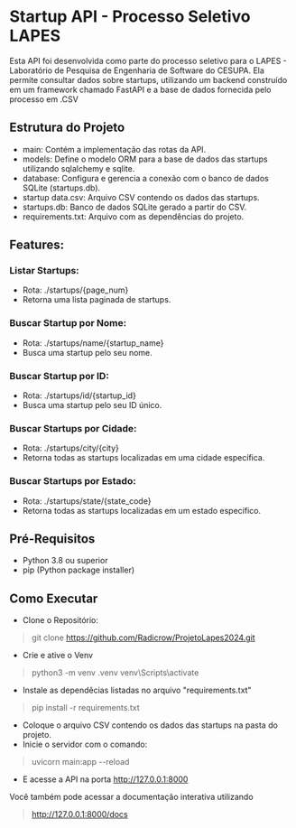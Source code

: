 # Startup API - Processo Seletivo LAPES





Esta API foi desenvolvida como parte do processo seletivo para o LAPES - Laboratório de Pesquisa de Engenharia de Software do CESUPA. Ela permite consultar dados sobre startups, utilizando um backend construído em um framework chamado FastAPI e a base de dados fornecida pelo processo em .CSV
## Estrutura do Projeto
- main: Contém a implementação das rotas da API.
- models: Define o modelo ORM para a base de dados das startups utilizando sqlalchemy e sqlite.
- database: Configura e gerencia a conexão com o banco de dados SQLite (startups.db).
- startup data.csv: Arquivo CSV contendo os dados das startups.
- startups.db: Banco de dados SQLite gerado a partir do CSV.
- requirements.txt: Arquivo com as dependências do projeto.

## Features:

### Listar Startups:
- Rota: ./startups/{page_num}
- Retorna uma lista paginada de startups.

### Buscar Startup por Nome:

- Rota: ./startups/name/{startup_name}
- Busca uma startup pelo seu nome.

### Buscar Startup por ID:

- Rota: ./startups/id/{startup_id}
- Busca uma startup pelo seu ID único.

### Buscar Startups por Cidade:

- Rota: ./startups/city/{city}
- Retorna todas as startups localizadas em uma cidade específica.

### Buscar Startups por Estado:
- Rota: ./startups/state/{state_code}
- Retorna todas as startups localizadas em um estado específico.

## Pré-Requisitos
- Python 3.8 ou superior
- pip (Python package installer)

## Como Executar
- Clone o Repositório:
> git clone https://github.com/Radicrow/ProjetoLapes2024.git
- Crie e ative o Venv
> python3 -m venv .venv
> venv\Scripts\activate
- Instale as dependêcias listadas no arquivo "requirements.txt"
> pip install -r requirements.txt
- Coloque o arquivo CSV  contendo os dados das startups na pasta do projeto.
- Inicie o servidor com o comando:
> uvicorn main:app --reload
- E acesse a API na porta http://127.0.0.1:8000

Você também pode acessar a documentação interativa utilizando
> http://127.0.0.1:8000/docs


